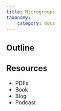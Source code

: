 ```yaml
---
title: Microgroups
taxonomy:
    category: docs
---
```

## Outline

## Resources
- PDFs
- Book
- Blog
- Podcast

